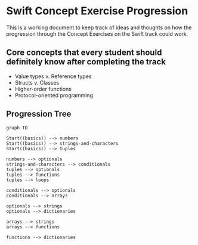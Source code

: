 # Swift Concept Exercise Progression

This is a working document to keep track of ideas and thoughts on how the progression through the Concept Exercises on the Swift track could work.

## Core concepts that every student should definitely know after completing the track

- Value types v. Reference types
- Structs v. Classes
- Higher-order functions
- Protocol-oriented programming

## Progression Tree

```mermaid
graph TD

Start((basics)) --> numbers
Start((basics)) --> strings-and-characters
Start((basics)) --> tuples

numbers --> optionals
strings-and-characters --> conditionals
tuples --> optionals
tuples --> functions
tuples --> loops

conditionals --> optionals
conditionals --> arrays

optionals --> strings
optionals --> dictionaries

arrays --> strings
arrays --> functions

functions --> dictionaries
```

